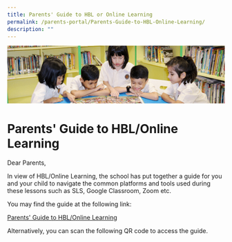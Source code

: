 ```yaml
---
title: Parents' Guide to HBL or Online Learning
permalink: /parents-portal/Parents-Guide-to-HBL-Online-Learning/
description: ""
---
```

![](/images/banner.gif)

Parents' Guide to HBL/Online Learning
=====================================

Dear Parents,

  

In view of HBL/Online Learning, the school has put together a guide for you and your child to navigate the common platforms and tools used during these lessons such as SLS, Google Classroom, Zoom etc.

  

You may find the guide at the following link:

[Parents' Guide to HBL/Online Learning](https://sites.google.com/moe.edu.sg/parents-hand-book/home)


Alternatively, you can scan the following QR code to access the guide.


